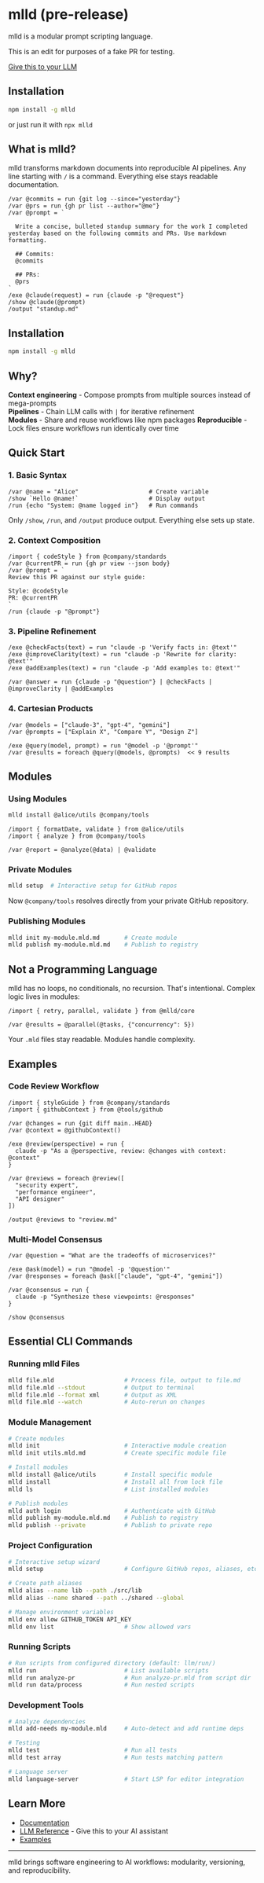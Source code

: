 # mlld (pre-release)

mlld is a modular prompt scripting language.

This is an edit for purposes of a fake PR for testing.

[Give this to your LLM](https://mlld.ai/llms.txt)

## Installation

```bash
npm install -g mlld
```

or just run it with `npx mlld`

## What is mlld?

mlld transforms markdown documents into reproducible AI pipelines. Any line starting with `/` is a command. Everything else stays readable documentation.

```mlld
/var @commits = run {git log --since="yesterday"}
/var @prs = run {gh pr list --author="@me"}
/var @prompt = `

  Write a concise, bulleted standup summary for the work I completed yesterday based on the following commits and PRs. Use markdown formatting.

  ## Commits:
  @commits

  ## PRs:
  @prs
`
/exe @claude(request) = run {claude -p "@request"}
/show @claude(@prompt)
/output "standup.md"

```

## Installation

```bash
npm install -g mlld
```

## Why?

**Context engineering** - Compose prompts from multiple sources instead of mega-prompts  
**Pipelines** - Chain LLM calls with `|` for iterative refinement  
**Modules** - Share and reuse workflows like npm packages 
**Reproducible** - Lock files ensure workflows run identically over time

## Quick Start

### 1. Basic Syntax

```mlld
/var @name = "Alice"                    # Create variable
/show `Hello @name!`                    # Display output
/run {echo "System: @name logged in"}   # Run commands
```

Only `/show`, `/run`, and `/output` produce output. Everything else sets up state.

### 2. Context Composition

```mlld
/import { codeStyle } from @company/standards
/var @currentPR = run {gh pr view --json body}
/var @prompt = `
Review this PR against our style guide:

Style: @codeStyle
PR: @currentPR
`
/run {claude -p "@prompt"}
```

### 3. Pipeline Refinement

```mlld
/exe @checkFacts(text) = run "claude -p 'Verify facts in: @text'"
/exe @improveClarity(text) = run "claude -p 'Rewrite for clarity: @text'"
/exe @addExamples(text) = run "claude -p 'Add examples to: @text'"

/var @answer = run {claude -p "@question"} | @checkFacts | @improveClarity | @addExamples
```

### 4. Cartesian Products

```mlld
/var @models = ["claude-3", "gpt-4", "gemini"]
/var @prompts = ["Explain X", "Compare Y", "Design Z"]

/exe @query(model, prompt) = run "@model -p '@prompt'"
/var @results = foreach @query(@models, @prompts)  << 9 results
```

## Modules

### Using Modules

```bash
mlld install @alice/utils @company/tools
```

```mlld
/import { formatDate, validate } from @alice/utils
/import { analyze } from @company/tools

/var @report = @analyze(@data) | @validate
```

### Private Modules

```bash
mlld setup  # Interactive setup for GitHub repos
```

Now `@company/tools` resolves directly from your private GitHub repository.

### Publishing Modules

```bash
mlld init my-module.mld.md       # Create module
mlld publish my-module.mld.md    # Publish to registry
```

## Not a Programming Language

mlld has no loops, no conditionals, no recursion. That's intentional. Complex logic lives in modules:

```mlld
/import { retry, parallel, validate } from @mlld/core

/var @results = @parallel(@tasks, {"concurrency": 5})
```

Your `.mld` files stay readable. Modules handle complexity.

## Examples

### Code Review Workflow

```mlld
/import { styleGuide } from @company/standards
/import { githubContext } from @tools/github

/var @changes = run {git diff main..HEAD}
/var @context = @githubContext()

/exe @review(perspective) = run {
  claude -p "As a @perspective, review: @changes with context: @context"
}

/var @reviews = foreach @review([
  "security expert",
  "performance engineer", 
  "API designer"
])

/output @reviews to "review.md"
```

### Multi-Model Consensus

```mlld
/var @question = "What are the tradeoffs of microservices?"

/exe @ask(model) = run "@model -p '@question'"
/var @responses = foreach @ask(["claude", "gpt-4", "gemini"])

/var @consensus = run {
  claude -p "Synthesize these viewpoints: @responses"
}

/show @consensus
```

## Essential CLI Commands

### Running mlld Files

```bash
mlld file.mld                    # Process file, output to file.md
mlld file.mld --stdout           # Output to terminal
mlld file.mld --format xml       # Output as XML
mlld file.mld --watch            # Auto-rerun on changes
```

### Module Management

```bash
# Create modules
mlld init                        # Interactive module creation
mlld init utils.mld.md           # Create specific module file

# Install modules
mlld install @alice/utils        # Install specific module
mlld install                     # Install all from lock file
mlld ls                          # List installed modules

# Publish modules
mlld auth login                  # Authenticate with GitHub
mlld publish my-module.mld.md    # Publish to registry
mlld publish --private           # Publish to private repo
```

### Project Configuration

```bash
# Interactive setup wizard
mlld setup                       # Configure GitHub repos, aliases, etc.

# Create path aliases
mlld alias --name lib --path ./src/lib
mlld alias --name shared --path ../shared --global

# Manage environment variables
mlld env allow GITHUB_TOKEN API_KEY
mlld env list                    # Show allowed vars
```

### Running Scripts

```bash
# Run scripts from configured directory (default: llm/run/)
mlld run                         # List available scripts
mlld run analyze-pr              # Run analyze-pr.mld from script dir
mlld run data/process            # Run nested scripts
```

### Development Tools

```bash
# Analyze dependencies
mlld add-needs my-module.mld     # Auto-detect and add runtime deps

# Testing
mlld test                        # Run all tests
mlld test array                  # Run tests matching pattern

# Language server
mlld language-server             # Start LSP for editor integration
```

## Learn More

- [Documentation](docs/)
- [LLM Reference](llms.txt) - Give this to your AI assistant
- [Examples](examples/)

---

mlld brings software engineering to AI workflows: modularity, versioning, and reproducibility.
